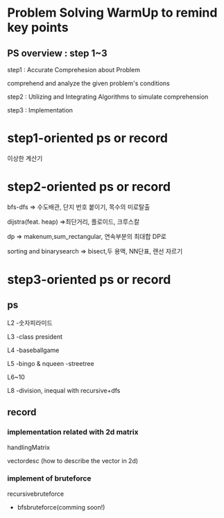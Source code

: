 # Problem Solving WarmUp to remind key points

## PS overview : step 1~3
step1 : Accurate Comprehesion about Problem

comprehend and analyze the given problem's conditions

step2 : Utilizing and Integrating Algorithms to simulate comprehension

step3 : Implementation

# step1-oriented ps or record

이상한 계산기

# step2-oriented ps or record

bfs-dfs => 수도배관, 단지 번호 붙이기, 목수의 미로탈출

dijstra(feat. heap) =>최단거리, 플로이드, 크루스칼

dp => makenum,sum_rectangular, 연속부분의 최대합 DP로

sorting and binarysearch => bisect,두 용액, NN단표, 랜선 자르기

# step3-oriented  ps or record
## ps
L2
-숫자피라미드

L3
-class president

L4
-baseballgame

L5
-bingo & nqueen
-streetree

L6~10

L8
-division, inequal with recursive+dfs

## record
### implementation related with 2d matrix
handlingMatrix

vectordesc (how to describe the vector in 2d)

### implement of bruteforce
recursivebruteforce
+ bfsbruteforce(comming soon!)

